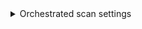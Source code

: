 <details><summary>Orchestrated scan settings</summary>

The following settings are required for Security steps where the `policy_type` is `orchestratedScan`.

* `product_site_id` The access ID used to look up a specific product in the scanner. 

   You might want to create a Harness text secret with your encrypted Id and reference the secret using the format `<+secrets.getValue(project.container-access-id>`. For more information, go to [Add and Reference Text Secrets](/docs/platform/Secrets/add-use-text-secrets).

* `product_domain` Domain of the application instance to scan. You can include the full path to the app in this field, or split the full path between the **Domain** and the **Path** fields. Example: `https://myapp.io/portal/us`

* `product_access_token` The access token used to log in to a specific product in the scanner. This is required for some scans. In most cases this is a password or an API key. 

  You should create a Harness text secret with your encrypted token and reference the secret using the format `<+secrets.getValue(project.container-access-id>`. For more information, go to [Add and Reference Text Secrets](/docs/platform/Secrets/add-use-text-secrets).

For a complete workflow description and example, go to [Run an Orchestrated Scan in an STO Pipeline](/docs/security-testing-orchestration/use-sto/orchestrate-and-ingest/run-an-orchestrated-scan-in-sto).


</details>